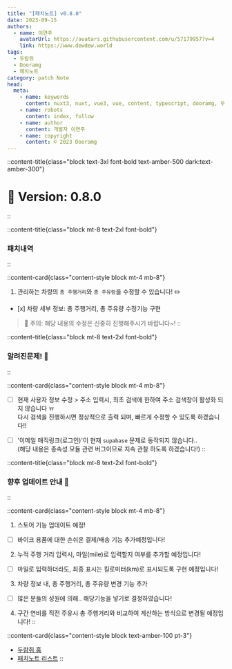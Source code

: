 ```yaml
---
title: "[패치노트] v0.8.0"
date: 2023-09-15
authors:
  - name: 이연주
    avatarUrl: https://avatars.githubusercontent.com/u/57179957?v=4
    link: https://www.dewdew.world
tags:
  - 두람쥐
  - Dooramg
  - 패치노트
category: patch Note
head:
  meta:
    - name: keywords
      content: nuxt3, nuxt, vue3, vue, content, typescript, dooramg, 두람쥐, 패치노트, patchnote
    - name: robots
      content: index, follow
    - name: author
      content: 개발자 이연주
    - name: copyright
      content: © 2023 Dooramg
---
```


::content-title{class="block text-3xl font-bold text-amber-500 dark:text-amber-300"}
# 🌱 **Version: 0.8.0**
::

::content-title{class="block mt-8 text-2xl font-bold"}
### 패치내역
::

::content-card{class="content-style block mt-4 mb-8"}
1. 관리하는 차량의 `총 주행거리`와 `총 주유랑`을 수정할 수 있습니다! ✏️
- [x] 차량 세부 정보: 총 주행거리, 총 주유량 수정기능 구현

> 🚨 주의: 해당 내용의 수정은 신중히 진행해주시기 바랍니다~!
::

::content-title{class="block mt-8 text-2xl font-bold"}
### 알려진문제! 🔧
::

::content-card{class="content-style block mt-4 mb-8"}
- [ ] 현재 사용자 정보 수정 > 주소 입력시, 최초 검색에 한하여 주소 검색창이 활성화 되지 않습니다 ㅠ  
  다시 검색을 진행하시면 정상적으로 출력 되며, 빠르게 수정할 수 있도록 하겠습니다!!

- [ ] '이메일 매직링크(로그인)'이 현재 `supabase` 문제로 동작되지 않습니다..  
  (해당 내용은 종속성 모듈 관련 버그이므로 지속 관찰 하도록 하겠습니다!)
::

::content-title{class="block mt-8 text-2xl font-bold"}
### 향후 업데이트 안내 🌱
::

::content-card{class="content-style block mt-4 mb-8"}
1. 스토어 기능 업데이트 예정!
- [ ] 바이크 용품에 대한 손쉬운 결제/배송 기능 추가예정입니다!

2. 누적 주행 거리 입력시, 마일(mile)로 입력할지 여부를 추가할 예정입니다!
- [ ] 마일로 입력하더라도, 최종 표시는 킬로미터(km)로 표시되도록 구현 예정입니다!

3. 차량 정보 내, 총 주행거리, 총 주유량 변경 기능 추가
- [ ] 많은 분들의 성원에 의해.. 해당기능을 넣기로 결정하였습니다!

4. 구간 연비를 직전 주유시 총 주행거리와 비교하여 계산하는 방식으로 변경될 예정입니다!
::

::content-card{class="content-style block text-amber-100 pt-3"}
- [두람쥐 홈](/)
- [패치노트 리스트](/patch)
::